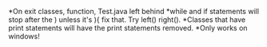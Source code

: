 *On exit classes, function, Test.java left behind
*while and if statements will stop after the ) unless it's ){ fix that. Try left() right().
*Classes that have print statements will have the print statements removed.
*Only works on windows!